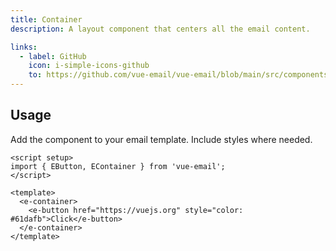 ```yaml
---
title: Container
description: A layout component that centers all the email content.

links:
  - label: GitHub
    icon: i-simple-icons-github
    to: https://github.com/vue-email/vue-email/blob/main/src/components/EContainer.vue
---
```



## Usage
Add the component to your email template. Include styles where needed.

```vue
<script setup>
import { EButton, EContainer } from 'vue-email';
</script>

<template>
  <e-container>
    <e-button href="https://vuejs.org" style="color: #61dafb">Click</e-button>
  </e-container>
</template>
```
